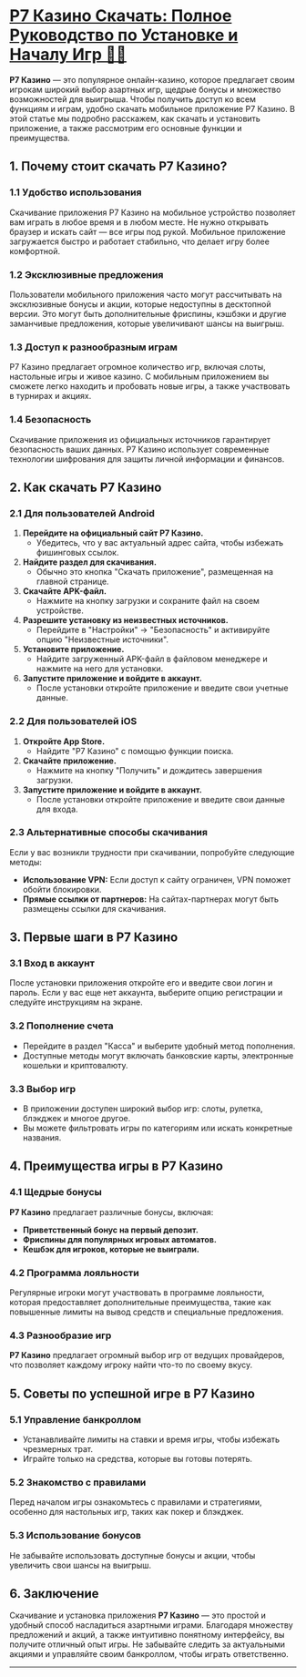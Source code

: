 # [Р7 Казино Скачать: Полное Руководство по Установке и Началу Игр 🎲📲](https://brandplay.link/dByFXP7h)

**Р7 Казино** — это популярное онлайн-казино, которое предлагает своим игрокам широкий выбор азартных игр, щедрые бонусы и множество возможностей для выигрыша. Чтобы получить доступ ко всем функциям и играм, удобно скачать мобильное приложение Р7 Казино. В этой статье мы подробно расскажем, как скачать и установить приложение, а также рассмотрим его основные функции и преимущества.

## 1. Почему стоит скачать Р7 Казино?

### 1.1 Удобство использования

Скачивание приложения Р7 Казино на мобильное устройство позволяет вам играть в любое время и в любом месте. Не нужно открывать браузер и искать сайт — все игры под рукой. Мобильное приложение загружается быстро и работает стабильно, что делает игру более комфортной.

### 1.2 Эксклюзивные предложения

Пользователи мобильного приложения часто могут рассчитывать на эксклюзивные бонусы и акции, которые недоступны в десктопной версии. Это могут быть дополнительные фриспины, кэшбэки и другие заманчивые предложения, которые увеличивают шансы на выигрыш.

### 1.3 Доступ к разнообразным играм

Р7 Казино предлагает огромное количество игр, включая слоты, настольные игры и живое казино. С мобильным приложением вы сможете легко находить и пробовать новые игры, а также участвовать в турнирах и акциях.

### 1.4 Безопасность

Скачивание приложения из официальных источников гарантирует безопасность ваших данных. Р7 Казино использует современные технологии шифрования для защиты личной информации и финансов.

## 2. Как скачать Р7 Казино

### 2.1 Для пользователей Android

1. **Перейдите на официальный сайт Р7 Казино.**
   * Убедитесь, что у вас актуальный адрес сайта, чтобы избежать фишинговых ссылок.
2. **Найдите раздел для скачивания.**
   * Обычно это кнопка "Скачать приложение", размещенная на главной странице.
3. **Скачайте APK-файл.**
   * Нажмите на кнопку загрузки и сохраните файл на своем устройстве.
4. **Разрешите установку из неизвестных источников.**
   * Перейдите в "Настройки" → "Безопасность" и активируйте опцию "Неизвестные источники".
5. **Установите приложение.**
   * Найдите загруженный APK-файл в файловом менеджере и нажмите на него для установки.
6. **Запустите приложение и войдите в аккаунт.**
   * После установки откройте приложение и введите свои учетные данные.

### 2.2 Для пользователей iOS

1. **Откройте App Store.**
   * Найдите "Р7 Казино" с помощью функции поиска.
2. **Скачайте приложение.**
   * Нажмите на кнопку "Получить" и дождитесь завершения загрузки.
3. **Запустите приложение и войдите в аккаунт.**
   * После установки откройте приложение и введите свои данные для входа.

### 2.3 Альтернативные способы скачивания

Если у вас возникли трудности при скачивании, попробуйте следующие методы:

* **Использование VPN:** Если доступ к сайту ограничен, VPN поможет обойти блокировки.
* **Прямые ссылки от партнеров:** На сайтах-партнерах могут быть размещены ссылки для скачивания.

## 3. Первые шаги в Р7 Казино

### 3.1 Вход в аккаунт

После установки приложения откройте его и введите свои логин и пароль. Если у вас еще нет аккаунта, выберите опцию регистрации и следуйте инструкциям на экране.

### 3.2 Пополнение счета

* Перейдите в раздел "Касса" и выберите удобный метод пополнения.
* Доступные методы могут включать банковские карты, электронные кошельки и криптовалюту.

### 3.3 Выбор игр

* В приложении доступен широкий выбор игр: слоты, рулетка, блэкджек и многое другое.
* Вы можете фильтровать игры по категориям или искать конкретные названия.

## 4. Преимущества игры в Р7 Казино

### 4.1 Щедрые бонусы

**Р7 Казино** предлагает различные бонусы, включая:

* **Приветственный бонус на первый депозит.**
* **Фриспины для популярных игровых автоматов.**
* **Кешбэк для игроков, которые не выиграли.**

### 4.2 Программа лояльности

Регулярные игроки могут участвовать в программе лояльности, которая предоставляет дополнительные преимущества, такие как повышенные лимиты на вывод средств и специальные предложения.

### 4.3 Разнообразие игр

**Р7 Казино** предлагает огромный выбор игр от ведущих провайдеров, что позволяет каждому игроку найти что-то по своему вкусу.

## 5. Советы по успешной игре в Р7 Казино

### 5.1 Управление банкроллом

* Устанавливайте лимиты на ставки и время игры, чтобы избежать чрезмерных трат.
* Играйте только на средства, которые вы готовы потерять.

### 5.2 Знакомство с правилами

Перед началом игры ознакомьтесь с правилами и стратегиями, особенно для настольных игр, таких как покер и блэкджек.

### 5.3 Использование бонусов

Не забывайте использовать доступные бонусы и акции, чтобы увеличить свои шансы на выигрыш.

## 6. Заключение

Скачивание и установка приложения **Р7 Казино** — это простой и удобный способ насладиться азартными играми. Благодаря множеству предложений и акций, а также интуитивно понятному интерфейсу, вы получите отличный опыт игры. Не забывайте следить за актуальными акциями и управляйте своим банкроллом, чтобы играть ответственно.

***

###
